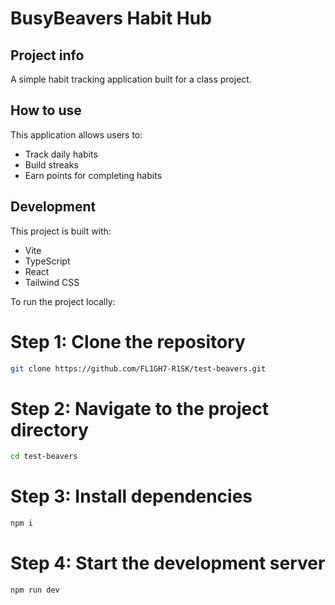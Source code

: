 
# BusyBeavers Habit Hub

## Project info

A simple habit tracking application built for a class project.

## How to use

This application allows users to:
- Track daily habits
- Build streaks
- Earn points for completing habits

## Development

This project is built with:
- Vite
- TypeScript
- React
- Tailwind CSS

To run the project locally:

# Step 1: Clone the repository
```sh
git clone https://github.com/FL1GH7-R1SK/test-beavers.git
```

# Step 2: Navigate to the project directory
```sh
cd test-beavers
```

# Step 3: Install dependencies
```sh
npm i
```
# Step 4: Start the development server
```sh
npm run dev
```
